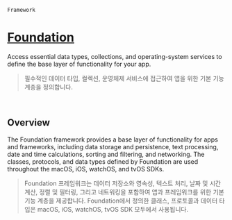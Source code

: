 `Framework`

# [Foundation](https://developer.apple.com/documentation/foundation)

Access essential data types, collections, and operating-system services to define the base layer of functionality for your app.

> 필수적인 데이터 타입, 컬렉션, 운영체제 서비스에 접근하여 앱을 위한 기본 기능 계층을 정의합니다.

<br>

## Overview

The Foundation framework provides a base layer of functionality for apps and frameworks, including data storage and persistence, text processing, date and time calculations, sorting and filtering, and networking. The classes, protocols, and data types defined by Foundation are used throughout the macOS, iOS, watchOS, and tvOS SDKs.

> Foundation 프레임워크는 데이터 저장소와 영속성, 텍스트 처리, 날짜 및 시간 계산, 정렬 및 필터링, 그리고 네트워킹을 포함하여 앱과 프레임워크를 위한 기본 기능 계층을 제공합니다. Foundation에서 정의한 클래스, 프로토콜과 데이터 타입은 macOS, iOS, watchOS, tvOS SDK 모두에서 사용됩니다.
